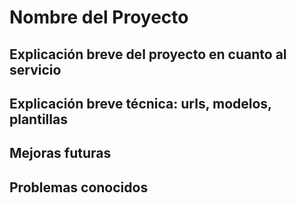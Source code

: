 # Nombre del Proyecto

## Explicación breve del proyecto en cuanto al servicio

## Explicación breve técnica: urls, modelos, plantillas

## Mejoras futuras

## Problemas conocidos

